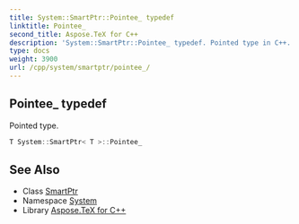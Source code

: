 ```yaml
---
title: System::SmartPtr::Pointee_ typedef
linktitle: Pointee_
second_title: Aspose.TeX for C++
description: 'System::SmartPtr::Pointee_ typedef. Pointed type in C++.'
type: docs
weight: 3900
url: /cpp/system/smartptr/pointee_/
---
```

## Pointee_ typedef


Pointed type.

```cpp
T System::SmartPtr< T >::Pointee_
```

## See Also

* Class [SmartPtr](../)
* Namespace [System](../../)
* Library [Aspose.TeX for C++](../../../)
